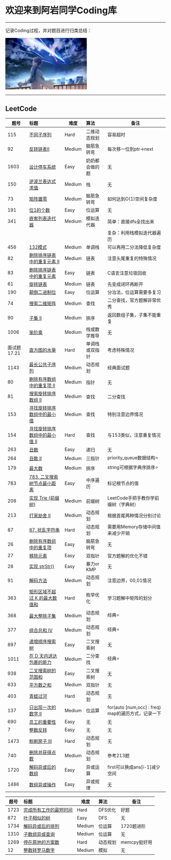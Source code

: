 # 欢迎来到阿岩同学Coding库

------

记录Coding过程，并对题目进行归类总结：

<img src="paper.png" alt="paper" style="zoom:25%;" />



------

## LeetCode

| 题号        | 标题                                                         | 难度   | 算法           | 备注                       |
| ----------- | :----------------------------------------------------------- | ------ | :------------- | -------------------------- |
| 115         | [不同子序列](https://leetcode-cn.com/problems/distinct-subsequences/) | Hard   | 二维动态规划   | 容易超时                   |
| 92          | [反转链表Ⅱ](https://leetcode-cn.com/problems/reverse-linked-list-ii/) | Medium | 脑筋急转弯     | 每次移一位到ptr->next      |
| 1603        | [设计停车系统](https://leetcode-cn.com/problems/design-parking-system/) | Easy   | 奶奶都会做的题 | 无                         |
| 150         | [逆波兰表达式求值](https://leetcode-cn.com/problems/evaluate-reverse-polish-notation/) | Medium | 栈             | 无                         |
| 73          | [矩阵置零](https://leetcode-cn.com/problems/set-matrix-zeroes/) | Medium | 脑筋急转弯     | 如何达到O(1)空间复杂度     |
| 191         | [位1的个数](https://leetcode-cn.com/problems/number-of-1-bits/) | Easy   | 位运算         | 无                         |
| 341         | [嵌套列表迭代器](https://leetcode-cn.com/problems/flatten-nested-list-iterator/) | Medium | 模拟迭代器     | 简单：直接dfs全找出来      |
|          |                                                              |        |                | 复杂：利用栈模拟迭代器遍历 |
| 456         | [132模式](https://leetcode-cn.com/problems/132-pattern/)     | Medium | 单调栈         | 可以再用二分法降低复杂度   |
| 82          | [删除排序链表中的重复元素 II](https://leetcode-cn.com/problems/remove-duplicates-from-sorted-list-ii/) | Medium | 链表           | 注意头尾重复的特殊情况     |
| 83          | [删除排序链表中的重复元素](https://leetcode-cn.com/problems/remove-duplicates-from-sorted-list/) | Easy   | 链表           | C语言注意垃圾回收          |
| 61          | [旋转链表](https://leetcode-cn.com/problems/rotate-list/)    | Medium | 链表           | 先变成闭环再断开           |
| 190         | [颠倒二进制位](https://leetcode-cn.com/problems/reverse-bits/) | Easy   | 位运算         | 分治法，位运算需要多复习   |
| 74          | [搜索二维矩阵](https://leetcode-cn.com/problems/search-a-2d-matrix/) | Medium | 查找           | 二分查找，官方题解非常优秀 |
| 90          | [子集 II](https://leetcode-cn.com/problems/subsets-ii/)      | Medium | 排序           | 返回数组子集，子集不能重复 |
| 1006        | [笨阶乘](https://leetcode-cn.com/problems/clumsy-factorial/) | Medium | 栈或数学推导   | 无                         |
| 面试题17.21 | [直方图的水量](https://leetcode-cn.com/problems/volume-of-histogram-lcci/) | Hard   | 单调栈或双指针 | 考虑特殊情况  |
| 1143        | [最长公共子序列](https://leetcode-cn.com/problems/longest-common-subsequence/) | Medium   | 动态规划 | 经典面试题    |
| 80 | [删除有序数组中的重复项 II](https://leetcode-cn.com/problems/remove-duplicates-from-sorted-array-ii/) | Medium | 指针 | 无 |
| 81 | [搜索旋转排序数组 II](https://leetcode-cn.com/problems/search-in-rotated-sorted-array-ii/) | Medium | 查找 | 二分查找 |
| 153 | [寻找旋转排序数组中的最小值](https://leetcode-cn.com/problems/find-minimum-in-rotated-sorted-array/) | Medium | 查找 | 特别注意边界情况 |
| 154 | [寻找旋转排序数组中的最小值 II](https://leetcode-cn.com/problems/find-minimum-in-rotated-sorted-array-ii/) | Hard | 查找 | 与153类似，注意重复情况 |
| 263 | [丑数](https://leetcode-cn.com/problems/ugly-number/) | Easy | 递归 | 无 |
| 264 | [丑数 II](https://leetcode-cn.com/problems/ugly-number-ii/) | Medium | 三指针 | priority_queue数据结构⭐ |
| 179 | [最大数](https://leetcode-cn.com/problems/largest-number/) | Medium | 排序 | string可根据字典序排序⭐ |
| 783 | [783. 二叉搜索树节点最小距离](https://leetcode-cn.com/problems/minimum-distance-between-bst-nodes/) | Easy | 中序遍历 | 标记根节点的值 |
| 208 | [实现 Trie (前缀树)](https://leetcode-cn.com/problems/implement-trie-prefix-tree/) | Medium | 前缀树 | LeetCode手把手教你学前缀树（字典树） |
| 213 | [打家劫舍 II](https://leetcode-cn.com/problems/house-robber-ii/) | Medium | 动态规划 | 根据首尾两种情况分别讨论 |
| 87 | [87. 扰乱字符串](https://leetcode-cn.com/problems/scramble-string/) | Hard | 动态规划 | 需要用Memory存储中间值来减少开销 |
| 26 | [删除有序数组中的重复项](https://leetcode-cn.com/problems/remove-duplicates-from-sorted-array/) | Easy | 脑筋急转弯 | 无 |
| 27 | [移除元素](https://leetcode-cn.com/problems/remove-element/) | Easy | 双指针 | 官方题解的优化不错 |
| 28 | [实现 strStr()](https://leetcode-cn.com/problems/implement-strstr/) | Easy | 暴力or KMP | 无 |
| 91 | [解码方法](https://leetcode-cn.com/problems/decode-ways/) | Medium | 动态规划 | 注意边界，00,01情况 |
| 363 | [矩形区域不超过 K 的最大数值和](https://leetcode-cn.com/problems/max-sum-of-rectangle-no-larger-than-k/) | Hard | 枚举优化 | 学习题解中矩阵的划分 |
| 368 | [最大整除子集](https://leetcode-cn.com/problems/largest-divisible-subset/) | Medium | 动态规划 | 经典⭐ |
| 377 | [组合总和 Ⅳ](https://leetcode-cn.com/problems/combination-sum-iv/) | Medium | 动态规划 | 经典⭐ |
| 897 | [递增顺序搜索树](https://leetcode-cn.com/problems/increasing-order-search-tree/) | Easy | 二叉搜索树 | 无 |
| 1011 | [在 D 天内送达包裹的能力](https://leetcode-cn.com/problems/capacity-to-ship-packages-within-d-days/) | Medium | 二分查找 | 经典⭐ |
| 938 | [二叉搜索树的范围和](https://leetcode-cn.com/problems/range-sum-of-bst/) | Easy | 二叉搜索树 | 无 |
| 633 | [平方数之和](https://leetcode-cn.com/problems/sum-of-square-numbers/) | Medium | 双指针 | 无 |
| 403 | [青蛙过河](https://leetcode-cn.com/problems/frog-jump/) | Hard | 动态规划 | 无 |
| 137 | [只出现一次的数字 II](https://leetcode-cn.com/problems/single-number-ii/) | Medium | 位运算 | for(auto [num,occ] : freq)       map的遍历方式，记录一下 |
| 690 | [员工的重要性](https://leetcode-cn.com/problems/employee-importance/) | Easy | 无 | 无 |
| 7 | [整数反转](https://leetcode-cn.com/problems/reverse-integer/) | Easy | 无 | 无 |
| 1473 | [粉刷房子 III](https://leetcode-cn.com/problems/paint-house-iii/) | Hard | 动态规划 | 无 |
| 740 | [删除并获得点数](https://leetcode-cn.com/problems/delete-and-earn/) | Medium | 动态规划 | 参考213题 |
| 1720 | [解码异或后的数组](https://leetcode-cn.com/problems/decode-xored-array/) | Easy | 异或运算 | first可以换成ans[i-1]减少空间 |
| 1486 | [数组异或操作](https://leetcode-cn.com/problems/xor-operation-in-an-array/) | Easy | 异或规律 | 无 |

| 题号 | 标题                                                         | 难度 | 算法    | 备注 |
| ---- | :----------------------------------------------------------- | ---- | :------ | ---- |
| 1723 | [完成所有工作的最短时间](https://leetcode-cn.com/problems/find-minimum-time-to-finish-all-jobs/) | Hard | DFS优化 | 好题   |
| 872 | [叶子相似的树](https://leetcode-cn.com/problems/leaf-similar-trees/) | Easy | DFS | 无 |
| 1734 | [解码异或后的排列](https://leetcode-cn.com/problems/decode-xored-permutation/) | Medium | 位运算 | 1720题进阶 |
| 1310 | [子数组异或查询](https://leetcode-cn.com/problems/xor-queries-of-a-subarray/) | Medium | 位运算 | 无 |
| 1269 | [停在原地的方案数](https://leetcode-cn.com/problems/number-of-ways-to-stay-in-the-same-place-after-some-steps/) | Hard | 动态规划 | memcpy挺好用 |
| 12 | [整数转罗马数字](https://leetcode-cn.com/problems/integer-to-roman/) | Medium | 模拟 | 无 |